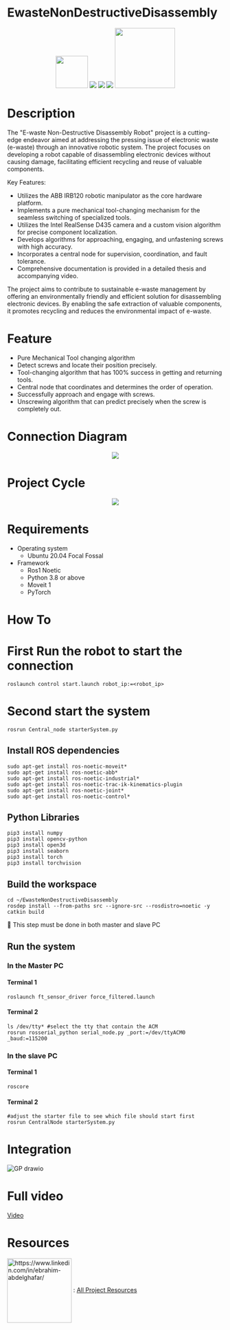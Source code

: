 # EwasteNonDestructiveDisassembly
<p align="center">
<img src="https://img.shields.io/badge/ros-%230A0FF9.svg?style=for-the-badge&logo=ros&logoColor=white" width="75" />
<img src="https://img.shields.io/badge/PyTorch-%23EE4C2C.svg?style=for-the-badge&logo=PyTorch&logoColor=white" />
<img src="https://img.shields.io/badge/Ubuntu-E95420?style=for-the-badge&logo=ubuntu&logoColor=white" /> 
<img src="https://img.shields.io/badge/-Arduino-00979D?style=for-the-badge&logo=Arduino&logoColor=white" /> 
<img src="https://github.com/ebrahimabdelghfar/EwasteNonDestructiveDisassembly/assets/81301684/fbd98431-8832-479f-a85d-9c57664589c8" width="140"/> 

</p>

# Description

The "E-waste Non-Destructive Disassembly Robot" project is a cutting-edge endeavor aimed at addressing the pressing issue of electronic waste (e-waste) through an innovative robotic system. The project focuses on developing a robot capable of disassembling electronic devices without causing damage, facilitating efficient recycling and reuse of valuable components.

Key Features:

* Utilizes the ABB IRB120 robotic manipulator as the core hardware platform.
* Implements a pure mechanical tool-changing mechanism for the seamless switching of specialized tools.
* Utilizes the Intel RealSense D435 camera and a custom vision algorithm for precise component localization.
* Develops algorithms for approaching, engaging, and unfastening screws with high accuracy.
* Incorporates a central node for supervision, coordination, and fault tolerance.
* Comprehensive documentation is provided in a detailed thesis and accompanying video.

The project aims to contribute to sustainable e-waste management by offering an environmentally friendly and efficient solution for disassembling electronic devices. By enabling the safe extraction of valuable components, it promotes recycling and reduces the environmental impact of e-waste.

# Feature
* Pure Mechanical Tool changing algorithm
* Detect screws and locate their position precisely.
* Tool-changing algorithm that has 100% success in getting and returning tools.
* Central node that coordinates and determines the order of operation.
* Successfully approach and engage with screws.
* Unscrewing algorithm that can predict precisely when the screw is completely out.
# Connection Diagram 
<p align="center">
 <img src="https://github.com/ebrahimabdelghfar/EwasteNonDestructiveDisassembly/assets/81301684/9aa98e2a-7c94-41ed-ad66-d2009ca91bca" /> 

</p>

# Project Cycle
<p align="center">
 <img src="https://github.com/ebrahimabdelghfar/EwasteNonDestructiveDisassembly/assets/81301684/fdc5c255-99f7-43f3-8536-2a72fc1e7f8f" />  
</p>



# Requirements
- Operating system
   -  Ubuntu 20.04 Focal Fossal
-  Framework
   - Ros1 Noetic
   - Python 3.8 or above
   - Moveit 1
   - PyTorch
# How To
# First Run the robot to start the connection
```
roslaunch control start.launch robot_ip:=<robot_ip>
```
# Second start the system
```
rosrun Central_node starterSystem.py
```
## Install ROS dependencies 
```
sudo apt-get install ros-noetic-moveit*
sudo apt-get install ros-noetic-abb*
sudo apt-get install ros-noetic-industrial*
sudo apt-get install ros-noetic-trac-ik-kinematics-plugin
sudo apt-get install ros-noetic-joint*
sudo apt-get install ros-noetic-control*
```
## Python Libraries
```
pip3 install numpy
pip3 install opencv-python
pip3 install open3d
pip3 install seaborn
pip3 install torch
pip3 install torchvision
```
## Build the workspace
```
cd ~/EwasteNonDestructiveDisassembly
rosdep install --from-paths src --ignore-src --rosdistro=noetic -y
catkin build
```
🚨 This step must be done in both master and slave PC
## Run the system
### In the Master PC
#### Terminal 1
```
roslaunch ft_sensor_driver force_filtered.launch
```
#### Terminal 2
```
ls /dev/tty* #select the tty that contain the ACM
rosrun rosserial_python serial_node.py _port:=/dev/ttyACM0 _baud:=115200
```
### In the slave PC
#### Terminal 1
```
roscore
```
#### Terminal 2
```
#adjust the starter file to see which file should start first
rosrun CentralNode starterSystem.py
```
# Integration
![GP drawio](https://github.com/ebrahimabdelghfar/EwasteNonDestructiveDisassembly/assets/81301684/19acd6ee-6b94-4af5-b320-a5827037b2bb)

# Full video
[Video](https://drive.google.com/file/d/1B_QV5dBfOrfLujZBoJEPz8wuouSdi38b/view?usp=sharing)

# Resources 

<img align="center" src="https://github.com/ebrahimabdelghfar/EwasteNonDestructiveDisassembly/assets/81301684/9f4551af-32a1-4df1-8719-abc87daf2bc5" alt="https://www.linkedin.com/in/ebrahim-abdelghafar/" width="150"/> :  [All Project Resources](https://engasuedu-my.sharepoint.com/:f:/g/personal/18p2187_eng_asu_edu_eg/EhhmfK2uarxNuSgLD824AL8BBW_xkY51RF4FKOA_jGJPSg?e=DFBrxT )
